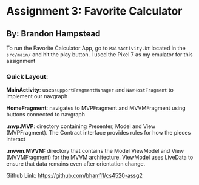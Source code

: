 # Assignment 3: Favorite Calculator
## By: Brandon Hampstead

To run the Favorite Calculator App, go to ```MainActivity.kt``` located in the ```src/main/``` 
and hit the play button. I used the Pixel 7 as my emulator for this assignment

### Quick Layout:

<b>MainActivity</b>: uses```supportFragmentManager``` and ```NavHostFragment``` to implement our navgraph

<b>HomeFragment</b>: navigates to MVPFragment and MVVMFragment using buttons connected to navgraph

<b>.mvp.MVP</b>: directory containing Presenter, Model and View (MVPFragment). 
The Contract interface provides rules for how the pieces interact

<b>.mvvm.MVVM: </b> directory that contains the Model ViewModel and View (MVVMFragment) for the MVVM architecture. 
ViewModel uses LiveData to ensure that data remains even after orientation change.

Github Link: https://github.com/bham11/cs4520-assg2